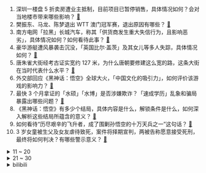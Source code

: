 1. 深圳一楼盘 5 折卖房遭业主抵制，目前项目已暂停销售，具体情况如何？会对当地楼市带来哪些影响？ [:link:](https://www.zhihu.com/question/664939957)
2. 樊振东、马龙、陈梦退出 ​​WTT 澳门冠军赛，退出原因有哪些？ [:link:](https://www.zhihu.com/question/664895630)
3. 南方电网「拉黑」长城汽车，称其「供货商发生重大失信行为，且影响恶劣」，具体情况如何？如何看待此事？ [:link:](https://www.zhihu.com/question/664796341)
4. 豪华游艇遭风暴袭击沉没，「英国比尔·盖茨」及其女儿等多人失踪，具体情况如何？ [:link:](https://www.zhihu.com/question/664801137)
5. 唐朱雀大街经考古证实宽约 127 米，为什么唐朝要修建这么宽的路，这条大街在当时代表什么水平？ [:link:](https://www.zhihu.com/question/585367197)
6. 外交部回应《黑神话：悟空》全球大火，「中国文化的吸引力」，如何评价该游戏的影响力？ [:link:](https://www.zhihu.com/question/664894911)
7. 最快 3 个月拿证的「水硕」「水博」是否涉嫌欺诈？「速成学历」乱象和骗局暴露出哪些问题？ [:link:](https://www.zhihu.com/question/664880794)
8. 《黑神话：悟空》有多少个结局，具体内容是什么，解锁条件是什么，如何深入解析这些结局所蕴含的意义？ [:link:](https://www.zhihu.com/question/664880215)
9. 如何看待“历尽艰辛的飞升者，成了围剿孙悟空的十万天兵之一”这句话？ [:link:](https://www.zhihu.com/question/661862920)
10. 3 岁女童被生父及女友虐待致死，案件将择期宣判，两被告称愿意接受死刑，最终将如何判决？有哪些警示意义？ [:link:](https://www.zhihu.com/question/664895091)
<details>
<summary>11 ~ 20</summary>

11. 中国男篮公布新一期集训名单，周琦入选，球队在这份名单中都做了哪些取舍？ [:link:](https://www.zhihu.com/question/663280410)
12. 连续涨停 2 天，浙版传媒公告「不参与《黑神话：悟空》收益分成」，哪些信息值得关注？ [:link:](https://www.zhihu.com/question/664929012)
13. 巴菲特近 3 个交易日再出售价值 5.5 亿美元美国银行股票，持股降至 12%，释放了什么信号？ [:link:](https://www.zhihu.com/question/664884968)
14. 写代码写多了，平常思考问题是不是也会编程化？有哪些工作习惯会代入到你的生活中？ [:link:](https://www.zhihu.com/question/664243983)
15. 唐僧团队如果裁员，你觉得谁最有可能会被裁，为什么？ [:link:](https://www.zhihu.com/question/664879343)
16. 孩子总是跟你对着干，父母应该怎么办呢？ [:link:](https://www.zhihu.com/question/664645808)
17. 小米 Q2 财报出炉，营收 889 亿元创历史新高，小米SU7交付 27307 辆，如何看待这一成绩？ [:link:](https://www.zhihu.com/question/664929001)
18. 沃尔玛完成出售所持全部京东股份，如何解读此举？将对双方带来哪些影响？ [:link:](https://www.zhihu.com/question/664882007)
19. 在古代，什么样的丫鬟才是真正厉害的角色? [:link:](https://www.zhihu.com/question/658662100)
20. 《原神》5.0纳塔将至，在原神主角须弥枫丹剧情都表现不佳的情况下，你会对旅行者在纳塔的表现有期待吗？ [:link:](https://www.zhihu.com/question/664730363)
</details>
<details>
<summary>21 ~ 30</summary>

21. 公司里 35 岁以上的人看着都是大肚子，为什么人到中年减肥都是这么困难呢？ [:link:](https://www.zhihu.com/question/664609812)
22. 《黑神话：悟空》霸榜全球第一，从游戏行业来看，黑悟空的成功是可以复制的吗？ [:link:](https://www.zhihu.com/question/664870762)
23. 为什么街上的保时捷卡宴那么多，法拉利，兰博基尼之类的豪车却很鲜见？ [:link:](https://www.zhihu.com/question/24420275)
24. 如何评价小米集团2024Q2财报数据？小米汽车能否让小米发展再上台阶？ [:link:](https://www.zhihu.com/question/664903032)
25. 跑五公里要压低心率跑吗？ [:link:](https://www.zhihu.com/question/664490689)
26. 《黑神话：悟空》是否应该提供难度调节选项？ [:link:](https://www.zhihu.com/question/618317921)
27. 在《黑神话：悟空》中玩家遇到的第一个精英怪“大头宝宝”幽魂到底怎么打？ [:link:](https://www.zhihu.com/question/664803995)
28. 天气炎热脸上就容易长痘，有哪些需要注意的地方？ [:link:](https://www.zhihu.com/question/664877267)
29. 为什么中国动画三次破圈大作都是「孙悟空」，如何评价它在国人心中的地位？ [:link:](https://www.zhihu.com/question/664871365)
30. 如果诸葛亮有一瓶永远也喝不完的可乐（500ml），他会怎么做？ [:link:](https://www.zhihu.com/question/613012898)
</details><details>
<summary>bilibili</summary>

</details>